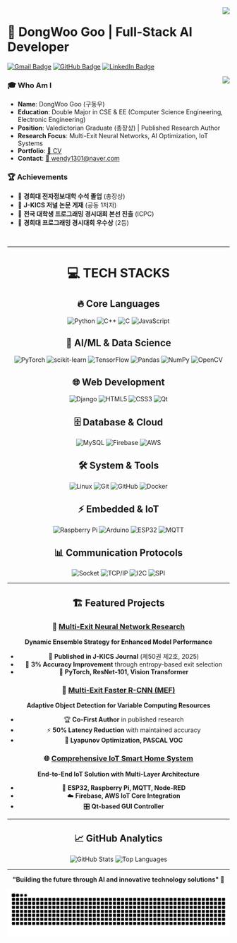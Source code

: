 <img align="right" src="https://visitor-badge.laobi.icu/badge?page_id=GooDongWoo.GooDongWoo" />

# 🚀 DongWoo Goo | Full-Stack AI Developer

<div align="left">
  
[![Gmail Badge](https://img.shields.io/badge/Gmail-D14836?style=flat&logo=Gmail&logoColor=white)](mailto:wendy1301@naver.com)
[![GitHub Badge](https://img.shields.io/badge/GitHub-181717?style=flat&logo=GitHub&logoColor=white)](https://github.com/GooDongWoo)
[![LinkedIn Badge](https://img.shields.io/badge/LinkedIn-0077B5?style=flat&logo=LinkedIn&logoColor=white)](#)

</div>

<a href="https://solved.ac/gdw1301">
<img align='right' src="http://mazassumnida.wtf/api/v2/generate_badge?boj=gdw1301">
</a>

### 🎓 Who Am I
- **Name**: DongWoo Goo (구동우)
- **Education**: Double Major in CSE & EE (Computer Science Engineering, Electronic Engineering)
- **Position**: Valedictorian Graduate (총장상) | Published Research Author
- **Research Focus**: Multi-Exit Neural Networks, AI Optimization, IoT Systems
- **Portfolio**: <a href="https://github.com/GooDongWoo/CV/blob/main/GooDongWoo_CV.pdf" target="blank">📄 CV</a>
- **Contact**: <a href="mailto:wendy1301@naver.com" target="blank">📧 wendy1301@naver.com</a>

### 🏆 Achievements
- 🥇 **경희대 전자정보대학 수석 졸업** (총장상)
- 📄 **J-KICS 저널 논문 게재** (공동 1저자)
- 🏅 **전국 대학생 프로그래밍 경시대회 본선 진출** (ICPC)
- 🎯 **경희대 프로그래밍 경시대회 우수상** (2등)

<br>

---

<div align="center">
  
# 💻 TECH STACKS

</div>

<div align="center">

## 🔥 Core Languages
![Python](https://img.shields.io/badge/Python-3776AB?style=for-the-badge&logo=python&logoColor=white)
![C++](https://img.shields.io/badge/C++-00599C?style=for-the-badge&logo=c%2B%2B&logoColor=white)
![C](https://img.shields.io/badge/C-A8B9CC?style=for-the-badge&logo=c&logoColor=black)
![JavaScript](https://img.shields.io/badge/JavaScript-F7DF1E?style=for-the-badge&logo=javascript&logoColor=black)

## 🤖 AI/ML & Data Science
![PyTorch](https://img.shields.io/badge/PyTorch-EE4C2C?style=for-the-badge&logo=PyTorch&logoColor=white)
![scikit-learn](https://img.shields.io/badge/scikit--learn-F7931E?style=for-the-badge&logo=scikit-learn&logoColor=white)
![TensorFlow](https://img.shields.io/badge/TensorFlow-FF6F00?style=for-the-badge&logo=TensorFlow&logoColor=white)
![Pandas](https://img.shields.io/badge/Pandas-150458?style=for-the-badge&logo=pandas&logoColor=white)
![NumPy](https://img.shields.io/badge/NumPy-013243?style=for-the-badge&logo=NumPy&logoColor=white)
![OpenCV](https://img.shields.io/badge/OpenCV-5C3EE8?style=for-the-badge&logo=opencv&logoColor=white)

## 🌐 Web Development
![Django](https://img.shields.io/badge/Django-092E20?style=for-the-badge&logo=django&logoColor=white)
![HTML5](https://img.shields.io/badge/HTML5-E34F26?style=for-the-badge&logo=html5&logoColor=white)
![CSS3](https://img.shields.io/badge/CSS3-1572B6?style=for-the-badge&logo=css3&logoColor=white)
![Qt](https://img.shields.io/badge/Qt-41CD52?style=for-the-badge&logo=qt&logoColor=white)

## 🗄️ Database & Cloud
![MySQL](https://img.shields.io/badge/MySQL-4479A1?style=for-the-badge&logo=mysql&logoColor=white)
![Firebase](https://img.shields.io/badge/Firebase-FFCA28?style=for-the-badge&logo=firebase&logoColor=black)
![AWS](https://img.shields.io/badge/Amazon_AWS-FF9900?style=for-the-badge&logo=amazonaws&logoColor=white)

## 🛠️ System & Tools
![Linux](https://img.shields.io/badge/Linux-FCC624?style=for-the-badge&logo=linux&logoColor=black)
![Git](https://img.shields.io/badge/Git-F05032?style=for-the-badge&logo=git&logoColor=white)
![GitHub](https://img.shields.io/badge/GitHub-181717?style=for-the-badge&logo=github&logoColor=white)
![Docker](https://img.shields.io/badge/Docker-2496ED?style=for-the-badge&logo=docker&logoColor=white)

## ⚡ Embedded & IoT
![Raspberry Pi](https://img.shields.io/badge/Raspberry%20Pi-A22846?style=for-the-badge&logo=raspberrypi&logoColor=white)
![Arduino](https://img.shields.io/badge/Arduino-00878F?style=for-the-badge&logo=arduino&logoColor=white)
![ESP32](https://img.shields.io/badge/ESP32-000000?style=for-the-badge&logo=espressif&logoColor=white)
![MQTT](https://img.shields.io/badge/MQTT-660066?style=for-the-badge&logo=mqtt&logoColor=white)

## 📊 Communication Protocols
![Socket](https://img.shields.io/badge/Socket.IO-010101?style=for-the-badge&logo=socket.io&logoColor=white)
![TCP/IP](https://img.shields.io/badge/TCP/IP-0080FF?style=for-the-badge&logoColor=white)
![I2C](https://img.shields.io/badge/I2C-FF6B35?style=for-the-badge&logoColor=white)
![SPI](https://img.shields.io/badge/SPI-4B0082?style=for-the-badge&logoColor=white)

</div>

---

<div align="center">
  
## 🏗️ Featured Projects

### 🧠 [Multi-Exit Neural Network Research](https://github.com/GooDongWoo)
**Dynamic Ensemble Strategy for Enhanced Model Performance**
- 📄 **Published in J-KICS Journal** (제50권 제2호, 2025)
- 🎯 **3% Accuracy Improvement** through entropy-based exit selection
- 🚀 **PyTorch, ResNet-101, Vision Transformer**

### 🤖 [Multi-Exit Faster R-CNN (MEF)](https://github.com/GooDongWoo)
**Adaptive Object Detection for Variable Computing Resources**
- 🏆 **Co-First Author** in published research
- ⚡ **50% Latency Reduction** with maintained accuracy
- 🔬 **Lyapunov Optimization, PASCAL VOC**

### 🌐 [Comprehensive IoT Smart Home System](https://github.com/GooDongWoo)
**End-to-End IoT Solution with Multi-Layer Architecture**
- 📱 **ESP32, Raspberry Pi, MQTT, Node-RED**
- ☁️ **Firebase, AWS IoT Core Integration**
- 🎛️ **Qt-based GUI Controller**

</div>

---

<div align="center">
  
## 📈 GitHub Analytics

![GitHub Stats](https://github-readme-stats.vercel.app/api?username=GooDongWoo&show_icons=true&theme=radical&hide_border=true)
![Top Languages](https://github-readme-stats.vercel.app/api/top-langs/?username=GooDongWoo&layout=compact&theme=radical&hide_border=true)

</div>

---

<div align="center">
  
**"Building the future through AI and innovative technology solutions"** 🚀
</div>

<img src="https://github.com/GooDongWoo/GooDongWoo/blob/output/github-contribution-grid-snake.svg"/>

